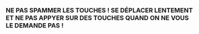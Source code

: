 ### NE PAS SPAMMER LES TOUCHES ! SE DÉPLACER LENTEMENT ET NE PAS APPYER SUR DES TOUCHES QUAND ON NE VOUS LE DEMANDE PAS !